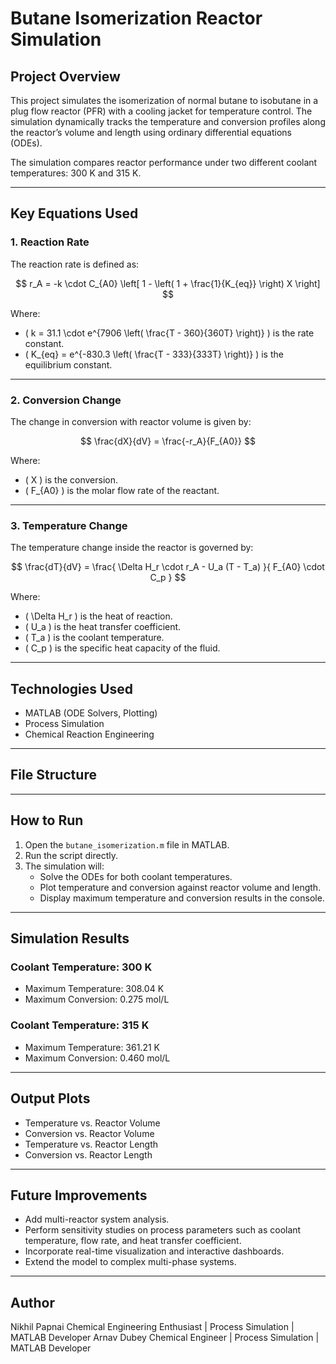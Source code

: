# Butane Isomerization Reactor Simulation

## Project Overview

This project simulates the isomerization of normal butane to isobutane in a plug flow reactor (PFR) with a cooling jacket for temperature control. The simulation dynamically tracks the temperature and conversion profiles along the reactor’s volume and length using ordinary differential equations (ODEs).

The simulation compares reactor performance under two different coolant temperatures: 300 K and 315 K.

---

## Key Equations Used

### 1. Reaction Rate

The reaction rate is defined as:

$$
r_A = -k \cdot C_{A0} \left[ 1 - \left( 1 + \frac{1}{K_{eq}} \right) X \right]
$$

Where:
- \( k = 31.1 \cdot e^{7906 \left( \frac{T - 360}{360T} \right)} \) is the rate constant.
- \( K_{eq} = e^{-830.3 \left( \frac{T - 333}{333T} \right)} \) is the equilibrium constant.

---

### 2. Conversion Change

The change in conversion with reactor volume is given by:

$$
\frac{dX}{dV} = \frac{-r_A}{F_{A0}}
$$

Where:
- \( X \) is the conversion.
- \( F_{A0} \) is the molar flow rate of the reactant.

---

### 3. Temperature Change

The temperature change inside the reactor is governed by:

$$
\frac{dT}{dV} = \frac{ \Delta H_r \cdot r_A - U_a (T - T_a) }{ F_{A0} \cdot C_p }
$$

Where:
- \( \Delta H_r \) is the heat of reaction.
- \( U_a \) is the heat transfer coefficient.
- \( T_a \) is the coolant temperature.
- \( C_p \) is the specific heat capacity of the fluid.

---

## Technologies Used

- MATLAB (ODE Solvers, Plotting)
- Process Simulation
- Chemical Reaction Engineering

---

## File Structure


---

## How to Run

1. Open the `butane_isomerization.m` file in MATLAB.
2. Run the script directly.
3. The simulation will:
   - Solve the ODEs for both coolant temperatures.
   - Plot temperature and conversion against reactor volume and length.
   - Display maximum temperature and conversion results in the console.

---

## Simulation Results

### Coolant Temperature: 300 K
- Maximum Temperature: 308.04 K
- Maximum Conversion: 0.275 mol/L

### Coolant Temperature: 315 K
- Maximum Temperature: 361.21 K
- Maximum Conversion: 0.460 mol/L

---

## Output Plots

- Temperature vs. Reactor Volume
- Conversion vs. Reactor Volume
- Temperature vs. Reactor Length
- Conversion vs. Reactor Length

---

## Future Improvements

- Add multi-reactor system analysis.
- Perform sensitivity studies on process parameters such as coolant temperature, flow rate, and heat transfer coefficient.
- Incorporate real-time visualization and interactive dashboards.
- Extend the model to complex multi-phase systems.

---

## Author

Nikhil Papnai
Chemical Engineering Enthusiast | Process Simulation | MATLAB Developer
Arnav Dubey
Chemical Engineer | Process Simulation | MATLAB Developer
